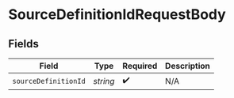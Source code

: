 # SourceDefinitionIdRequestBody


## Fields

| Field                | Type                 | Required             | Description          |
| -------------------- | -------------------- | -------------------- | -------------------- |
| `sourceDefinitionId` | *string*             | :heavy_check_mark:   | N/A                  |